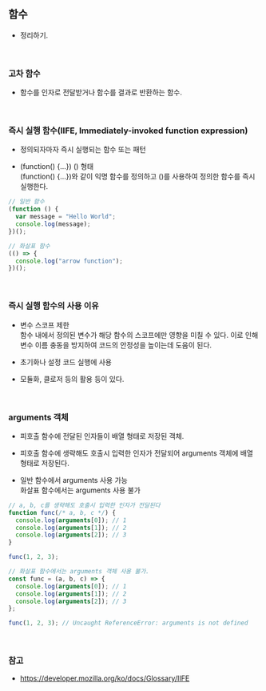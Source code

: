 ## 함수

- 정리하기.

<br>

### 고차 함수

- 함수를 인자로 전달받거나 함수를 결과로 반환하는 함수.

<br>

### 즉시 실행 함수(IIFE, Immediately-invoked function expression)

- 정의되자마자 즉시 실행되는 함수 또는 패턴

- (function() {...}) () 형태 <br>
  (function() {...})와 같이 익명 함수를 정의하고 ()를 사용하여 정의한 함수를 즉시 실행한다.

```javascript
// 일반 함수
(function () {
  var message = "Hello World";
  console.log(message);
})();

// 화살표 함수
(() => {
  console.log("arrow function");
})();
```

<br>

### 즉시 실행 함수의 사용 이유

- 변수 스코프 제한 <br>
  함수 내에서 정의된 변수가 해당 함수의 스코프에만 영향을 미칠 수 있다. 이로 인해 변수 이름 충동을 방지하여 코드의 안정성을 높이는데 도움이 된다.

- 초기화나 설정 코드 실행에 사용 <br>

- 모듈화, 클로저 등의 활용 등이 있다.

<br>

### arguments 객체

- 피호출 함수에 전달된 인자들이 배열 형태로 저장된 객체.

- 피호출 함수에 생략해도 호출시 입력한 인자가 전달되어 arguments 객체에 배열 형태로 저장된다.

- 일반 함수에서 arguments 사용 가능 <br>
  화살표 함수에서는 arguments 사용 불가

```javascript
// a, b, c를 생략해도 호출시 입력한 인자가 전달된다
function func(/* a, b, c */) {
  console.log(arguments[0]); // 1
  console.log(arguments[1]); // 2
  console.log(arguments[2]); // 3
}

func(1, 2, 3);

// 화살표 함수에서는 arguments 객체 사용 불가.
const func = (a, b, c) => {
  console.log(arguments[0]); // 1
  console.log(arguments[1]); // 2
  console.log(arguments[2]); // 3
};

func(1, 2, 3); // Uncaught ReferenceError: arguments is not defined
```

<br>

### 참고

- https://developer.mozilla.org/ko/docs/Glossary/IIFE
